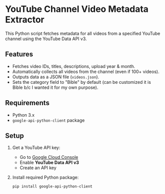 # YouTube Channel Video Metadata Extractor

This Python script fetches metadata for all videos from a specified YouTube channel using the YouTube Data API v3.

## Features

- Fetches video IDs, titles, descriptions, upload year & month.
- Automatically collects all videos from the channel (even if 100+ videos).
- Outputs data as a JSON file (`videos.json`).
- Sets the category field to "Bible" by default (can be customized it is Bible b/c I wanted it for my own purpose).

## Requirements

- Python 3.x
- `google-api-python-client` package

## Setup

1. Get a YouTube API key:
   - Go to [Google Cloud Console](https://console.developers.google.com/)
   - Enable **YouTube Data API v3**
   - Create an API key

2. Install required Python package:
   ```bash
   pip install google-api-python-client
